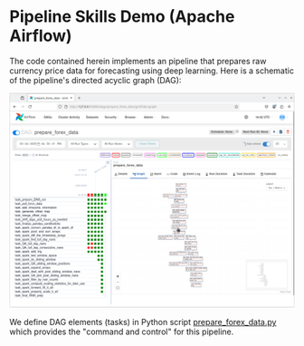 # Pipeline Skills Demo (Apache Airflow)

The code contained herein implements an pipeline that prepares raw currency price data for forecasting using deep learning. Here is a schematic of the pipeline's directed acyclic graph (DAG):

!["airflow-screenshot"](Airflow-Screenshot.png)

We define DAG elements (tasks) in Python script [prepare_forex_data.py](prepare_forex_data.py) which provides the "command and control" for this pipeline.

